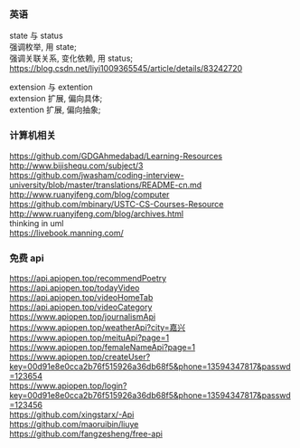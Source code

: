 ### 英语  
state 与 status  
强调枚举, 用 state;  
强调关联关系, 变化依赖, 用 status;  
https://blog.csdn.net/liyi1009365545/article/details/83242720  


extension 与 extention    
extension 扩展, 偏向具体;  
extention 扩展, 偏向抽象;  


### 计算机相关  
https://github.com/GDGAhmedabad/Learning-Resources  
http://www.bijishequ.com/subject/3  
https://github.com/jwasham/coding-interview-university/blob/master/translations/README-cn.md    
http://www.ruanyifeng.com/blog/computer  
https://github.com/mbinary/USTC-CS-Courses-Resource  
http://www.ruanyifeng.com/blog/archives.html  
thinking in uml  
https://livebook.manning.com/  

### 免费 api  
https://api.apiopen.top/recommendPoetry  
https://api.apiopen.top/todayVideo  
https://api.apiopen.top/videoHomeTab  
https://api.apiopen.top/videoCategory  
https://www.apiopen.top/journalismApi  
https://www.apiopen.top/weatherApi?city=嘉兴  
https://www.apiopen.top/meituApi?page=1  
https://www.apiopen.top/femaleNameApi?page=1  
https://www.apiopen.top/createUser?key=00d91e8e0cca2b76f515926a36db68f5&phone=13594347817&passwd=123654  
https://www.apiopen.top/login?key=00d91e8e0cca2b76f515926a36db68f5&phone=13594347817&passwd=123456  
https://github.com/xingstarx/-Api  
https://github.com/maoruibin/liuye  
https://github.com/fangzesheng/free-api  


